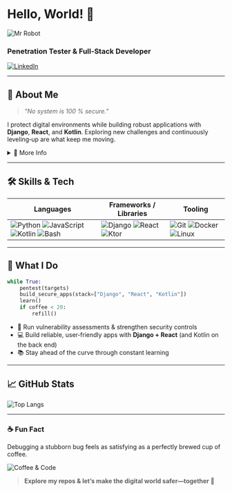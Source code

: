 # Hello, World! 👋

![Mr Robot](https://media.giphy.com/media/WiM5K1e9MtEic/giphy.gif)

### Penetration Tester & Full‑Stack Developer

[![LinkedIn](https://img.shields.io/badge/LinkedIn-Connect-blue?logo=linkedin\&style=flat-square)](https://linkedin.com/in/burakozcan01)

---

## 💼 About Me

> *“No system is 100 % secure.”*

I protect digital environments while building robust applications with **Django**, **React**, and **Kotlin**. Exploring new challenges and continuously leveling‑up are what keep me moving.

<details>
<summary>📝 More Info</summary>

* **Cybersecurity** – finding & fixing vulnerabilities
* **Full‑Stack Development** – Python / JavaScript / Kotlin
* **Continuous Learning** – because tech never stands still

Here you’ll see:

* Security‑focused projects & write‑ups
* Open‑source contributions
* My journey as a curious engineer

</details>

---

## 🛠️ Skills & Tech

| Languages                                                                                                                                                                                                                                                                                                                                                                                                                                | Frameworks / Libraries                                                                                                                                                                                                                                                                                           | Tooling                                                                                                                                                                                                                                                                                                     |
| ---------------------------------------------------------------------------------------------------------------------------------------------------------------------------------------------------------------------------------------------------------------------------------------------------------------------------------------------------------------------------------------------------------------------------------------- | ---------------------------------------------------------------------------------------------------------------------------------------------------------------------------------------------------------------------------------------------------------------------------------------------------------------- | ----------------------------------------------------------------------------------------------------------------------------------------------------------------------------------------------------------------------------------------------------------------------------------------------------------- |
| ![Python](https://img.shields.io/badge/Python-3776AB?logo=python\&logoColor=white\&style=for-the-badge) ![JavaScript](https://img.shields.io/badge/JavaScript-F7DF1E?logo=javascript\&logoColor=black\&style=for-the-badge) ![Kotlin](https://img.shields.io/badge/Kotlin-7F52FF?logo=kotlin\&logoColor=white\&style=for-the-badge) ![Bash](https://img.shields.io/badge/Bash-4EAA25?logo=gnubash\&logoColor=white\&style=for-the-badge) | ![Django](https://img.shields.io/badge/Django-092E20?logo=django\&logoColor=white\&style=for-the-badge) ![React](https://img.shields.io/badge/React-61DAFB?logo=react\&logoColor=black\&style=for-the-badge) ![Ktor](https://img.shields.io/badge/Ktor-0095D5?logo=kotlin\&logoColor=white\&style=for-the-badge) | ![Git](https://img.shields.io/badge/Git-F05032?logo=git\&logoColor=white\&style=for-the-badge) ![Docker](https://img.shields.io/badge/Docker-2496ED?logo=docker\&logoColor=white\&style=for-the-badge) ![Linux](https://img.shields.io/badge/Linux-FCC624?logo=linux\&logoColor=black\&style=for-the-badge) |

---

## 🚀 What I Do

```python
while True:
    pentest(targets)
    build_secure_apps(stack=["Django", "React", "Kotlin"])
    learn()
    if coffee < 20:
        refill()
```

* 🔐 Run vulnerability assessments & strengthen security controls
* 💻 Build reliable, user‑friendly apps with **Django + React** (and Kotlin on the back end)
* 📚 Stay ahead of the curve through constant learning

---

## 📈 GitHub Stats

![Top Langs](https://github-readme-stats.vercel.app/api/top-langs/?username=burakozcn01\&layout=compact\&theme=radical)

---

### ☕ Fun Fact

Debugging a stubborn bug feels as satisfying as a perfectly brewed cup of coffee.

![Coffee & Code](https://media.giphy.com/media/ZVik7pBtu9dNS/giphy.gif)

> **Explore my repos & let’s make the digital world safer—together 🚀**
